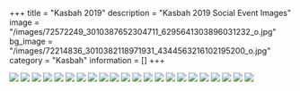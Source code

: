 +++
title = "Kasbah 2019"
description = "Kasbah 2019 Social Event Images"
image = "/images/72572249_3010387652304711_6295641303896031232_o.jpg"
bg_image = "/images/72214836_3010382118971931_4344563216102195200_o.jpg"
category = "Kasbah"
information = []
+++

![](/images/71739452_3010382838971859_1845037424019767296_o.jpg)
![](/images/71773066_3010386738971469_6095007928207540224_o.jpg)
![](/images/71800914_3010376678972475_1233253649493262336_o.jpg)
![](/images/71857858_3010386968971446_4063879844813864960_o.jpg)
![](/images/71858627_3010376362305840_3170593008785555456_o.jpg)
![](/images/71867502_3010388068971336_3296412130101690368_o.jpg)
![](/images/71912747_3010378462305630_2984409195865964544_o.jpg)
![](/images/71942840_3010378445638965_6800854102151528448_o.jpg)
![](/images/71948512_3010385775638232_6883353045153873920_o.jpg)
![](/images/72039843_3010388312304645_9081652985263554560_o.jpg)
![](/images/72115578_3010389772304499_4736840021108064256_o.jpg)
![](/images/72129599_3010376482305828_1880906671593619456_o.jpg)
![](/images/72214836_3010382118971931_4344563216102195200_o-1.jpg)
![](/images/72270661_3010377792305697_3891453984669433856_o.jpg)
![](/images/72322245_3010380615638748_5135393929406971904_o.jpg)
![](/images/72342928_3010380185638791_5308313788099854336_o.jpg)
![](/images/72348012_3010376668972476_7999871970327920640_o.jpg)
![](/images/72414764_3010379078972235_3386503806484217856_o.jpg)
![](/images/72572249_3010387652304711_6295641303896031232_o-1.jpg)
![](/images/72730267_3010378022305674_1503365761941372928_o.jpg)
![](/images/72789531_3010387398971403_6918625442597437440_o.jpg)
![](/images/72957902_3010377002305776_4040790354033639424_o.jpg)
